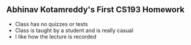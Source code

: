 ## Abhinav Kotamreddy's First CS193 Homework


- Class has no quizzes or tests 
- Class is taught by a student and is really casual
- I like how the lecture is recorded
